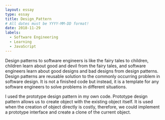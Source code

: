 ```yaml
---
layout: essay
type: essay
title: Design_Pattern
# All dates must be YYYY-MM-DD format!
date: 2018-11-29
labels:
  - Software Engineering
  - Learning
  - JavaScript
---
```



Design patterns to software engineers is like the fairy tales to children, children learn about good and devil from the fairy tales, and software engineers learn about good designs and bad designs from design patterns. Design patterns are reusable solution to the commonly occurring problem in software design. It is not a finished code but instead, it is a template for any software engineers to solve problems in different situations.



I used the prototype design pattern in my own code. Prototype design pattern allows us to create object with the existing object itself. It is used when the creation of object directly is costly, therefore, we could implement a prototype interface and create a clone of the current object.